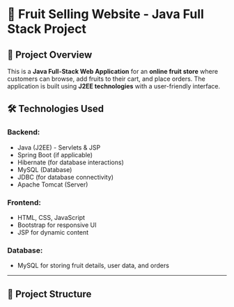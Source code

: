 # 🍎 Fruit Selling Website - Java Full Stack Project  

## 🌟 Project Overview  
This is a **Java Full-Stack Web Application** for an **online fruit store** where customers can browse, add fruits to their cart, and place orders. The application is built using **J2EE technologies** with a user-friendly interface.  

## 🛠️ Technologies Used  
### **Backend:**  
- Java (J2EE) - Servlets & JSP  
- Spring Boot (if applicable)  
- Hibernate (for database interactions)  
- MySQL (Database)  
- JDBC (for database connectivity)  
- Apache Tomcat (Server)  

### **Frontend:**  
- HTML, CSS, JavaScript  
- Bootstrap for responsive UI  
- JSP for dynamic content  

### **Database:**  
- MySQL for storing fruit details, user data, and orders  

---

## 📂 Project Structure  
